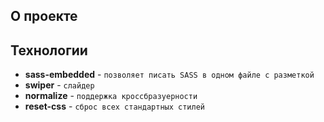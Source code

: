 ## О проекте

## Технологии
- **sass-embedded** - `позволяет писать SASS в одном файле с разметкой`
- **swiper**        - `слайдер`
- **normalize**     - `поддержка кроссбразуерности`
- **reset-css**     - `сброс всех стандартных стилей`
